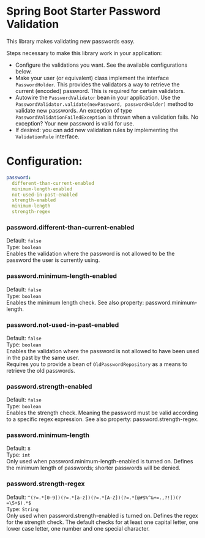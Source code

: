 # Spring Boot Starter Password Validation

This library makes validating new passwords easy.  

Steps necessary to make this library work in your application:
- Configure the validations you want. See the available configurations below.
- Make your user (or equivalent) class implement the interface `PasswordHolder`. This provides the validators a way to retrieve the current (encoded) password. This is required for certain validators.
- Autowire the `PasswordValidator` bean in your application. Use the `PasswordValidator.validate(newPassword, passwordHolder)` method to validate new passwords. An exception of type `PasswordValidationFailedException` is thrown when a validation fails. No exception? Your new password is valid for use.
- If desired: you can add new validation rules by implementing the `ValidationRule` interface.

# Configuration:

```yaml
password:
  different-than-current-enabled
  minimum-length-enabled
  not-used-in-past-enabled
  strength-enabled
  minimum-length
  strength-regex
```

### password.different-than-current-enabled
Default: `false`  
Type: `boolean`  
Enables the validation where the password is not allowed to be the password the user is currently using.

### password.minimum-length-enabled
Default: `false`  
Type: `boolean`  
Enables the minimum length check. See also property: password.minimum-length.

### password.not-used-in-past-enabled
Default: `false`  
Type: `boolean`  
Enables the validation where the password is not allowed to have been used in the past by the same user.  
Requires you to provide a bean of `OldPasswordRepository` as a means to retrieve the old passwords.

### password.strength-enabled
Default: `false`  
Type: `boolean`  
Enables the strength check. Meaning the password must be valid according to a specific regex expression. See also property: password.strength-regex.

### password.minimum-length
Default: `8`  
Type: `int`  
Only used when password.minimum-length-enabled is turned on. Defines the minimum length of passwords; shorter passwords will be denied.


### password.strength-regex
Default: `^(?=.*[0-9])(?=.*[a-z])(?=.*[A-Z])(?=.*[@#$%^&+=.,?!])(?=\S+$).*$`  
Type: `String`  
Only used when password.strength-enabled is turned on. Defines the regex for the strength check. The default checks for at least one capital letter, one lower case letter, one number and one special character.